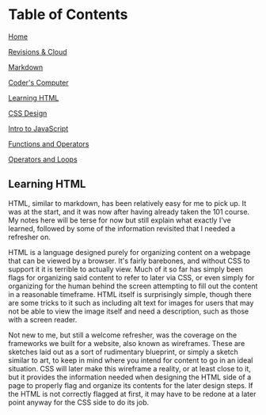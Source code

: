 # Table of Contents

[Home](home.md)

[Revisions & Cloud](revisionsCloud.md)

[Markdown](learningMarkdown.md)

[Coder's Computer](codersComputer.md)

[Learning HTML](learningHTML.md)

[CSS Design](webCSS.md)

[Intro to JavaScript](introJS.md)

[Functions and Operators](functionsOperators.md)

[Operators and Loops](loopsOperators.md)

## Learning HTML

HTML, similar to markdown, has been relatively easy for me to pick up. It was at the start, and it was now after having already taken the 101 course. My notes here will be terse for now but still explain what exactly I've learned, followed by some of the information revisited that I needed a refresher on.

HTML is a language designed purely for organizing content on a webpage that can be viewed by a browser. It's fairly barebones, and without CSS to support it it is terrible to actually view. Much of it so far has simply been flags for organizing said content to refer to later via CSS, or even simply for organizing for the human behind the screen attempting to fill out the content in a reasonable timeframe. HTML itself is surprisingly simple, though there are some tricks to it such as including alt text for images for users that may not be able to view the image itself and need a description, such as those with a screen reader.

Not new to me, but still a welcome refresher, was the coverage on the frameworks we built for a website, also known as wireframes. These are sketches laid out as a sort of rudimentary blueprint, or simply a sketch similar to art, to keep in mind where you intend for content to go in an ideal situation. CSS will later make this wireframe a reality, or at least close to it, but it provides the information needed when designing the HTML side of a page to properly flag and organize its contents for the later design steps. If the HTML is not correctly flagged at first, it may have to be redone at a later point anyway for the CSS side to do its job.

